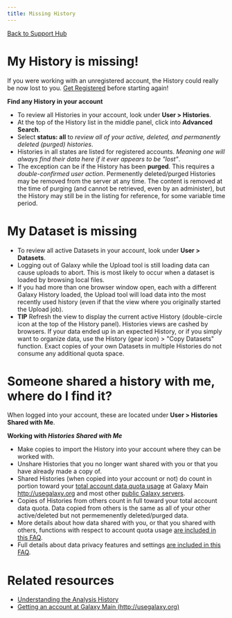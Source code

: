 ```yaml
---
title: Missing History
---
```

[Back to Support Hub](http://wiki.galaxyproject.org/support/)

# My History is missing!

If you were working with an unregistered account, the History could really be now lost to you. [Get Registered](/src/support/account) before starting again!

**Find any History in your account**

 * To review all Histories in your account, look under **User > Histories**.
 * At the top of the History list in the middle panel, click into **Advanced Search**.
 * Select **status: all** to _review all of your active, deleted, and permanently deleted (purged) histories_.
 * Histories in all states are listed for registered accounts. _Meaning one will always find their data here if it ever appears to be "lost"_.
 * The exception can be if the History has been **purged**. This requires a _double-confirmed user action_. Permenently deleted/purged Histories may be removed from the server at any time. The content is removed at the time of purging (and cannot be retrieved, even by an administer), but the History may still be in the listing for reference, for some variable time period.
 
# My Dataset is missing

 * To review all active Datasets in your account, look under **User > Datasets**.
 * Logging out of Galaxy while the Upload tool is still loading data can cause uploads to abort. This is most likely to occur when a dataset is loaded by browsing local files.
 * If you had more than one browser window open, each with a different Galaxy History loaded, the Upload tool will load data into the most recently used history (even if that the view where you originally started the Upload job). 
 * **TIP** Refresh the view to display the current active History (double-circle icon at the top of the History panel). Histories views are cashed by browsers. If your data ended up in an expected History, or if you simply want to organize data, use the History (gear icon) > "Copy Datasets" function. Exact copies of your own Datasets in multiple Histories do not consume any additional quota space.
        
# Someone shared a history with me, where do I find it?

When logged into your account, these are located under **User > Histories Shared with Me**.

**Working with _Histories Shared with Me_**

 * Make copies to import the History into your account where they can be worked with.
 * Unshare Histories that you no longer want shared with you or that you have already made a copy of.
 * Shared Histories (when copied into your account or not) do count in portion toward your [total account data quota usage](/src/support/account-quotas/) at Galaxy Main http://usegalaxy.org and most other [public Galaxy servers](/src/use).
 * Copies of Histories from others count in full toward your total account data quota. Data copied from others is the same as all of your other active/deleted but not permemenently deleted/purged data.
 * More details about how data shared with you, or that you shared with others, functions with respect to account quota usage [are included in this FAQ](/src/support/account-quotas/#find-histories-that-have-been-shared-with-you-and-unshare-those-not-needed).
 * Full details about data privacy features and settings [are included in this FAQ](/src/learn/privacy-features/).
        
# Related resources

 * [Understanding the Analysis History](/src/tutorials/histories/)
 * [Getting an account at Galaxy Main (http://usegalaxy.org)](/src/support/account)
